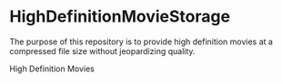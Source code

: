 HighDefinitionMovieStorage
==========================

The purpose of this repository is to provide high definition movies at a compressed file size without jeopardizing quality.


High Definition Movies
